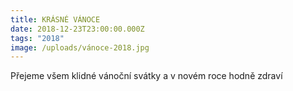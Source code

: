 ```yaml
---
title: KRÁSNÉ VÁNOCE
date: 2018-12-23T23:00:00.000Z
tags: "2018"
image: /uploads/vánoce-2018.jpg
---
```

Přejeme všem klidné vánoční svátky a v novém roce hodně zdraví